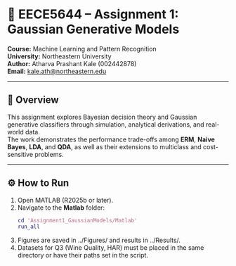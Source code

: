 # 🧠 EECE5644 – Assignment 1: Gaussian Generative Models  
**Course:** Machine Learning and Pattern Recognition  
**University:** Northeastern University  
**Author:** Atharva Prashant Kale (002442878)  
**Email:** kale.ath@northeastern.edu  

---

## 📘 Overview
This assignment explores Bayesian decision theory and Gaussian generative classifiers through simulation, analytical derivations, and real-world data.  
The work demonstrates the performance trade-offs among **ERM**, **Naive Bayes**, **LDA**, and **QDA**, as well as their extensions to multiclass and cost-sensitive problems.

---

## ⚙️ How to Run

1. Open MATLAB (R2025b or later).  
2. Navigate to the **Matlab** folder:
   ```matlab
   cd 'Assignment1_GaussianModels/Matlab'
   run_all

3.	Figures are saved in ../Figures/ and results in ../Results/.
4.	Datasets for Q3 (Wine Quality, HAR) must be placed in the same directory or have their paths set in the script.

